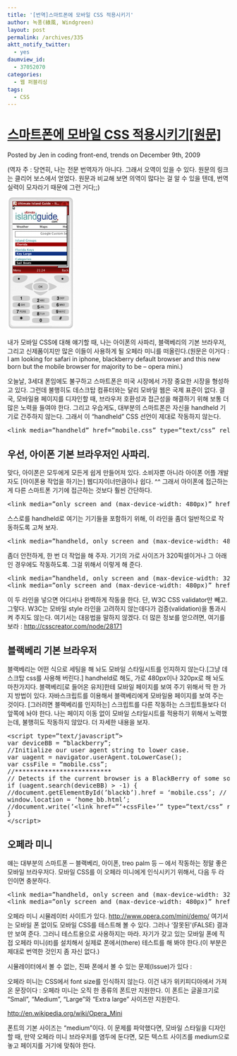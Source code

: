 ```yaml
---
title: '[번역]스마트폰에 모바일 CSS 적용시키기'
author: 녹풍(綠風, Windgreen)
layout: post
permalink: /archives/335
aktt_notify_twitter:
  - yes
daumview_id:
  - 37052070
categories:
  - 웹 퍼블리싱
tags:
  - CSS
---
```

# <a target="_blank" href="http://www.songinwind.com/blog/trends/how-to-apply-mobile-css-to-smart-phone-devices">스마트폰에 모바일 CSS 적용시키기[원문]</a>

Posted by Jen in coding front-end, trends on December 9th, 2009

(역자 주 : 당연히, 나는 전문 번역자가 아니다. 그래서 오역이 있을 수 있다. 원문의 링크는 클리어 보스에서 얻었다. 원문과 비교해 보면 의역이 많다는 걸 알 수 있을 텐데, 번역 실력이 모자라기 때문에 그런 거다;;)

<img src="/uploads/legacy/old-images/1/cfile9.uf.163E7A4A4D4BC89B2DEBC3.png" class="alignleft" width="152" height="300" alt="" />

내가 모바일 CSS에 대해 얘기할 때, 나는 아이폰의 사파리, 블랙베리의 기본 브라우저, 그리고 신제품이지만 많은 이들이 사용하게 될 오페라 미니를 떠올린다.(원문은 이거다 : I am looking for safari in iphone, blackberry default browser and this new born but the mobile browser for majority to be &#8211; opera mini.)

오늘날, 3세대 폰임에도 불구하고 스마트폰은 미국 시장에서 가장 중요한 시장을 형성하고 있다. 그런데 불행히도 데스크탑 컴퓨터와는 달리 모바일 웹은 국제 표준이 없다. 결국, 모바일용 페이지를 디자인할 때, 브라우저 호환성과 접근성을 해결하기 위해 보통 더 많은 노력을 들여야 한다. 그리고 우습게도, 대부분의 스마트폰은 자신을 handheld 기기로 간주하지 않는다. 그래서 이 &#8220;handheld&#8221; CSS 선언이 제대로 작동하지 않는다.

<pre class="brush:html">&lt;link media=”handheld” href=”mobile.css” type=”text/css” rel=”stylesheet” /&gt;</pre>

## 우선, 아이폰 기본 브라우저인 사파리.

맞다, 아이폰은 모두에게 모든게 쉽게 만들어져 있다. 소비자뿐 아니라 아이폰 어플 개발자도 [아이폰용 작업을 하기는] 웹디자이너만큼이나 쉽다. ^^ 그래서 아이폰에 접근하는 게 다른 스마트폰 기기에 접근하는 것보다 훨씬 간단하다.

<pre class="brush:html">&lt;link media=”only screen and (max-device-width: 480px)” href=”mobile.css” type=”text/css” rel=”stylesheet” /&gt;</pre>

스스로를 handheld로 여기는 기기들을 포함하기 위해, 이 라인을 좀더 일반적으로 작동하도록 고쳐 보자.

<pre class="brush:html">&lt;link media=”handheld, only screen and (max-device-width: 480px)” href=”mobile.css” type=”text/css” rel=”stylesheet” /&gt;</pre>

좀더 안전하게, 한 번 더 작업을 해 주자. 기기의 가로 사이즈가 320픽셀이거나 그 아래인 경우에도 작동하도록. 그걸 위해서 이렇게 해 준다.

<pre class="brush:html">&lt;link media=”handheld, only screen and (max-device-width: 320px)” href=”mobile.css” type=”text/css” rel=”stylesheet” /&gt;
&lt;link media=”only screen and (max-device-width: 480px)” href=”mobile.css” type=”text/css” rel=”stylesheet” /&gt;</pre>

이 두 라인을 넣으면 어디서나 완벽하게 작동을 한다. 단, W3C CSS validator만 빼고. 그렇다. W3C는 모바일 style 라인을 고려하지 않는데다가 검증(validation)을 통과시켜 주지도 않는다. 여기서는 대응법을 말하지 않겠다. 더 많은 정보를 얻으려면, 여기를 보라 : <a target="_blank" href="http://csscreator.com/node/28171">http://csscreator.com/node/28171</a>

## 블랙베리 기본 브라우저

블랙베리는 어떤 식으로 세팅을 해 놔도 모바일 스타일시트를 인지하지 않는다.[그냥 데스크탑 css를 사용해 버린다.] handheld로 해도, 가로 480px이나 320px로 해 놔도 마찬가지다. 블랙베리[로 들어온 유저]한테 모바일 페이지를 보여 주기 위해서 딱 한 가지 방법이 있다. 자바스크립트를 이용해서 블랙베리에게 모바일용 페이지를 보여 주는 것이다. [그러려면 블랙베리를 인지하는] 스크립트를 다른 작동하는 스크립트들보다 더 앞쪽에 놔야 한다. 나는 페이지 이동 없이 모바일 스타일시트를 적용하기 위해서 노력했는데, 불행히도 작동하지 않았다. 더 자세한 내용을 보자.

<pre class="brush:js">&lt;script type=”text/javascript”&gt;
var deviceBB = “blackberry”;
//Initialize our user agent string to lower case.
var uagent = navigator.userAgent.toLowerCase();
var cssFile = “mobile.css”;
//**************************
// Detects if the current browser is a BlackBerry of some sort.
if (uagent.search(deviceBB) &gt; -1) {
//document.getElementById(’blackb’).href = ‘mobile.css’; // this doesn’t work
window.location = ‘home_bb.html’;
//document.write(’&lt;link href=”‘+cssFile+’” type=”text/css” rel=”stylesheet”&gt;); //this doesn’t work either
}
&lt;/script&gt;
</pre>

## 오페라 미니

얘는 대부분의 스마트폰 ─ 블랙베리, 아이폰, treo palm 등 ─ 에서 작동하는 정말 좋은 모바일 브라우저다. 모바일 CSS를 이 오페라 미니에게 인식시키기 위해서, 다음 두 라인이면 충분하다.

<pre class="brush:html">&lt;link media=”handheld, only screen and (max-device-width: 320px)” href=”mobile.css” type=”text/css” rel=”stylesheet” /&gt;
&lt;link media=”only screen and (max-device-width: 480px)” href=”mobile.css” type=”text/css” rel=”stylesheet” /&gt;
</pre>

오페라 미니 시뮬레이터 사이트가 있다. <a target="_blank" href="http://www.opera.com/ko/developer/opera-mini-simulator">http://www.opera.com/mini/demo/</a> 여기서는 모바일 폰 없이도 모바일 CSS를 테스트해 볼 수 있다. 그러나 &#8216;잘못된'(FALSE) 결과만 보여 준다. 그러니 테스트용으로 사용하지는 마라. 자기가 갖고 있는 모바일 폰에 직접 오페라 미니(it)를 설치해서 실제로 폰에서(there) 테스트를 해 봐야 한다.(이 부분은 제대로 번역한 것인지 좀 자신 없다.)

시뮬레이터에서 볼 수 없는, 진짜 폰에서 볼 수 있는 문제(Issue)가 있다 :

오페라 미니는 CSS에서 font size를 인식하지 않는다. 이건 내가 위키피디아에서 가져온 문장이다 : 오페라 미니는 오직 한 종류의 폰트만 지원한다. 이 폰트는 글꼴크기로 “Small”, “Medium”, “Large”와 “Extra large” 사이즈만 지원한다.

<a target="_blank" href="http://en.wikipedia.org/wiki/Opera_Mini">http://en.wikipedia.org/wiki/Opera_Mini</a>

폰트의 기본 사이즈는 “medium”이다. 이 문제를 파악했다면, 모바일 스타일을 디자인할 때, 만약 오페라 미니 브라우저를 염두에 둔다면, 모든 텍스트 사이즈를 medium으로 놓고 페이지를 거기에 맞춰야 한다.

<div id="__KO_DIC_LAYER__" style="padding-top: 0px; padding-right: 0px; padding-bottom: 0px; padding-left: 0px; position: fixed; z-index: 999999999; overflow-x: hidden; overflow-y: hidden; border-top-width: 2px; border-right-width: 2px; border-bottom-width: 2px; border-left-width: 2px; border-top-style: solid; border-right-style: solid; border-bottom-style: solid; border-left-style: solid; border-top-color: rgb(51, 51, 119); border-right-color: rgb(51, 51, 119); border-bottom-color: rgb(51, 51, 119); border-left-color: rgb(51, 51, 119); display: none; ">
</div>